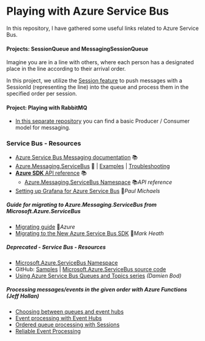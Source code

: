 # Playing with Azure Service Bus
In this repository, I have gathered some useful links related to Azure Service Bus.

#### Projects: SessionQueue and MessagingSessionQueue

Imagine you are in a line with others, where each person has a designated place in the line according to their arrival order.

In this project, we utilize the [Session feature](https://docs.microsoft.com/en-us/azure/service-bus-messaging/message-sessions) to push messages with a SessionId (representing the line) into the queue and process them in the specified order per session.

#### Project: Playing with RabbitMQ

- [In this separate repository](https://github.com/19balazs86/PlayingWithRabbitMQ#6-azure-service-bus) you can find a basic Producer / Consumer model for messaging.

### Service Bus - Resources

- [Azure Service Bus Messaging documentation](https://learn.microsoft.com/en-us/azure/service-bus-messaging/service-bus-messaging-overview) 📚
- [Azure.Messaging.ServiceBus](https://github.com/Azure/azure-sdk-for-net/tree/Azure.Messaging.ServiceBus_7.11.1/sdk/servicebus/Azure.Messaging.ServiceBus) 👤 | [Examples](https://github.com/Azure/azure-sdk-for-net/tree/Azure.Messaging.ServiceBus_7.11.1/sdk/servicebus/Azure.Messaging.ServiceBus#examples) | [Troubleshooting](https://github.com/Azure/azure-sdk-for-net/blob/main/sdk/servicebus/Azure.Messaging.ServiceBus/TROUBLESHOOTING.md)
- [**Azure SDK** API reference](https://learn.microsoft.com/en-us/dotnet/api/overview/azure) 📚
  - [Azure.Messaging.ServiceBus Namespace](https://learn.microsoft.com/en-us/dotnet/api/azure.messaging.servicebus) 📚*API reference*
- [Setting up Grafana for Azure Service Bus](https://pmichaels.net/grafana-with-azure-service-bus/grafana-with-azure-service-bus) 📓*Paul Michaels*

##### Guide for migrating to Azure.Messaging.ServiceBus from Microsoft.Azure.ServiceBus

- [Migrating guide](https://github.com/Azure/azure-sdk-for-net/blob/main/sdk/servicebus/Azure.Messaging.ServiceBus/MigrationGuide.md) 👤*Azure*
- [Migrating to the New Azure Service Bus SDK](https://markheath.net/post/migrating-to-new-servicebus-sdk) 📓*Mark Heath*

##### Deprecated - Service Bus - Resources

- [Microsoft.Azure.ServiceBus Namespace](https://docs.microsoft.com/en-us/dotnet/api/microsoft.azure.servicebus?view=azure-dotnet)
- GitHub: [Samples](https://github.com/Azure/azure-service-bus/tree/master/samples/DotNet) | [Microsoft.Azure.ServiceBus source code](https://github.com/Azure/azure-sdk-for-net/tree/master/sdk/servicebus/Microsoft.Azure.ServiceBus/src)
- [Using Azure Service Bus Queues and Topics series](https://damienbod.com/2019/04/23/using-azure-service-bus-queues-with-asp-net-core-services/) *(Damien Bod)*

##### Processing messages/events in the given order with Azure Functions *(Jeff Hollan)*

- [Choosing between queues and event hubs](https://hackernoon.com/azure-functions-choosing-between-queues-and-event-hubs-dac4157eee1c)
- [Event processing with Event Hubs](https://medium.com/@jeffhollan/in-order-event-processing-with-azure-functions-bb661eb55428)
- [Ordered queue processing with Sessions](https://dev.to/azure/ordered-queue-processing-in-azure-functions-4h6c)
- [Reliable Event Processing](https://hackernoon.com/reliable-event-processing-in-azure-functions-37054dc2d0fc)
